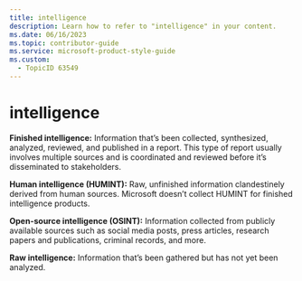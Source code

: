 ```yaml
---
title: intelligence
description: Learn how to refer to "intelligence" in your content.
ms.date: 06/16/2023
ms.topic: contributor-guide
ms.service: microsoft-product-style-guide
ms.custom:
  - TopicID 63549
---
```



# intelligence

**Finished intelligence:** Information that’s been collected, synthesized, analyzed, reviewed, and published in a report. This type of report usually involves multiple sources and is coordinated and reviewed before it’s disseminated to stakeholders. 

**Human intelligence (HUMINT):** Raw, unfinished information clandestinely derived from human sources. Microsoft doesn’t collect HUMINT for finished intelligence products.

**Open-source intelligence (OSINT):** Information collected from publicly available sources such as social media posts, press articles, research papers and publications, criminal records, and more.

**Raw intelligence:** Information that’s been gathered but has not yet been analyzed.